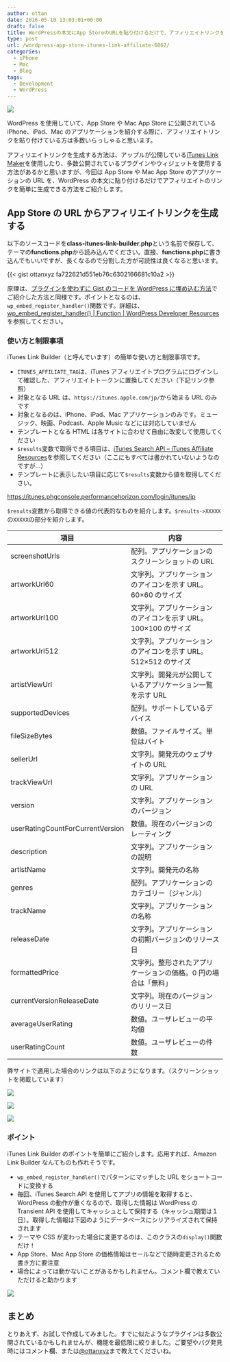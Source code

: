 ```yaml
---
author: ottan
date: 2016-05-10 13:03:01+00:00
draft: false
title: WordPressの本文にApp StoreのURLを貼り付けるだけで、アフィリエイトリンクを生成できるようにする
type: post
url: /wordpress-app-store-itunes-link-affiliate-6862/
categories:
  - iPhone
  - Mac
  - Blog
tags:
  - Development
  - WordPress
---
```


![](/images/2016/05/160510-5731d1e0800c7.jpg)

WordPress を使用していて、App Store や Mac App Store に公開されている iPhone、iPad、Mac のアプリケーションを紹介する際に、アフィリエイトリンクを貼り付けている方は多数いらっしゃると思います。

アフィリエイトリンクを生成する方法は、アップルが公開している[iTunes Link Maker](https://linkmaker.itunes.apple.com/en-us/?country=jp)を使用したり、多数公開されているプラグインやウィジェットを使用する方法があるかと思いますが、今回は App Store や Mac App Store のアプリケーションの URL を、WordPress の本文に貼り付けるだけでアフィリエイトのリンクを簡単に生成できる方法をご紹介します。

## App Store の URL からアフィリエイトリンクを生成する

以下のソースコードを**class-itunes-link-builder.php**という名前で保存して、テーマの**functions.php**から読み込んでください。直接、**functions.php**に書き込んでもいいですが、長くなるので分割した方が可読性は良くなると思います。

{{< gist ottanxyz fa722621d551eb76c6302166681c10a2 >}}

原理は、[プラグインを使わずに Gist のコードを WordPress に埋め込む方法](/gist-wordpress-embed-4108/)でご紹介した方法と同様です。ポイントとなるのは、`wp_embed_register_handler()`関数です。詳細は、[wp_embed_register_handler() | Function | WordPress Developer Resources](https://developer.wordpress.org/reference/functions/wp_embed_register_handler/)を参照してください。

### 使い方と制限事項

iTunes Link Builder（と呼んでいます）の簡単な使い方と制限事項です。

- `ITUNES_AFFILIATE_TAG`は、iTunes アフィリエイトプログラムにログインして確認した、アフィリエイトトークンに置換してください（下記リンク参照）
- 対象となる URL は、`https://itunes.apple.com/jp/`から始まる URL のみです
- 対象となるのは、iPhone、iPad、Mac アプリケーションのみです。ミュージック、映画、Podcast、Apple Music などには対応していません
- テンプレートとなる HTML は各サイトに合わせて自由に改変して使用してください
- `$results`変数で取得できる項目は、[iTunes Search API – iTunes Affiliate Resources](https://affiliate.itunes.apple.com/resources/documentation/itunes-store-web-service-search-api/)を参照してください（ここにもすべては書かれていないようなのですが…）
- テンプレートに表示したい項目に応じて`$results`変数から値を取得してください。

https://itunes.phgconsole.performancehorizon.com/login/itunes/jp

`$results`変数から取得できる値の代表的なものを紹介します。`$results->XXXXX`の`XXXXX`の部分を紹介します。

| 項目                             | 内容                                                           |
| -------------------------------- | -------------------------------------------------------------- |
| screenshotUrls                   | 配列。アプリケーションのスクリーンショットの URL               |
| artworkUrl60                     | 文字列。アプリケーションのアイコンを示す URL。60×60 のサイズ   |
| artworkUrl100                    | 文字列。アプリケーションのアイコンを示す URL。100×100 のサイズ |
| artworkUrl512                    | 文字列。アプリケーションのアイコンを示す URL。512×512 のサイズ |
| artistViewUrl                    | 文字列。開発元が公開しているアプリケーション一覧を示す URL     |
| supportedDevices                 | 配列。サポートしているデバイス                                 |
| fileSizeBytes                    | 数値。ファイルサイズ。単位はバイト                             |
| sellerUrl                        | 文字列。開発元のウェブサイトの URL                             |
| trackViewUrl                     | 文字列。アプリケーションの URL                                 |
| version                          | 文字列。アプリケーションのバージョン                           |
| userRatingCountForCurrentVersion | 数値。現在のバージョンのレーティング                           |
| description                      | 文字列。アプリケーションの説明                                 |
| artistName                       | 文字列。開発元の名称                                           |
| genres                           | 配列。アプリケーションのカテゴリー（ジャンル）                 |
| trackName                        | 文字列。アプリケーションの名称                                 |
| releaseDate                      | 文字列。アプリケーションの初期バージョンのリリース日           |
| formattedPrice                   | 文字列。整形されたアプリケーションの価格。0 円の場合は「無料」 |
| currentVersionReleaseDate        | 文字列。現在のバージョンのリリース日                           |
| averageUserRating                | 数値。ユーザレビューの平均値                                   |
| userRatingCount                  | 数値。ユーザレビューの件数                                     |

弊サイトで適用した場合のリンクは以下のようになります。（スクリーンショットを掲載しています）

![](/images/2016/05/160510-5731d28051ea6.png)

![](/images/2016/05/160510-5731d2926f059.png)

![](/images/2016/05/160510-5731d29db84cb.png)

### ポイント

iTunes Link Builder のポイントを簡単にご紹介します。応用すれば、Amazon Link Builder なんてものも作れそうです。

- `wp_embed_register_handler()`でパターンにマッチした URL をショートコードに変換する
- 毎回、iTunes Search API を使用してアプリの情報を取得すると、WordPress の動作が重くなるので、取得した情報は WordPress の Transient API を使用してキャッシュとして保持する（キャッシュ期間は１日）。取得した情報は下図のようにデータベースにシリアライズされて保持されます
- テーマや CSS が変わった場合に変更するのは、このクラスの`display()`関数だけ！
- App Store、Mac App Store の価格情報はセールなどで随時変更されるため書き方に要注意
- 場合によっては動かないことがあるかもしれません。コメント欄で教えていただけると助かります

![](/images/2016/05/160510-5731d1f1ba742.png)

## まとめ

とりあえず、お試しで作成してみました。すでに似たようなプラグインは多数公開されているかもしれませんが、機能を最低限に絞りました。ご要望やバグ発見時にはコメント欄、または[@ottanxyz](https://twitter.com/ottanxyz)まで教えてくださいね。

